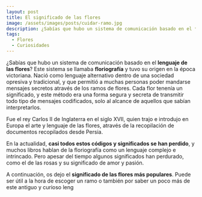 ```yaml
---
layout: post
title: El significado de las flores
image: /assets/images/posts/cuidar-ramo.jpg 
description: ¿Sabías que hubo un sistema de comunicación basado en el **lenguaje de las flores**?
tags:
  - Flores
  - Curiosidades
---
```


¿Sabías que hubo un sistema de comunicación basado en el **lenguaje de las flores**? Este sistema se llamaba **floriografía** y tuvo su origen en la época victoriana. Nació como lenguaje alternativo dentro de una sociedad opresiva y tradicional, y que permitió a muchas personas poder mandarse mensajes secretos através de los ramos de flores. Cada flor tenenía un significado, y este método era una forma segura y secreta de transmitir todo tipo de mensajes codificados, solo al alcance de aquellos que sabían interpretarlos.

Fue el rey Carlos II de Inglaterra en el siglo XVII, quien trajo e introdujo en Europa el arte y lenguaje de las flores, através de la recopilación de documentos recopilados desde Persia.

En la actualidad, **casi todos estos códigos y significados se han perdido**, y muchos libros hablan de la floriografía como un lenguaje complejo e intrincado. Pero apesar del tiempo algunos significados han perdurado, como el de las rosas y su significado de amor y pasión.


A continuación, os dejo el **significado de las flores más populares**. Puede ser útil a la hora de escoger un ramo o también por saber un poco más de este antiguo y curioso leng






